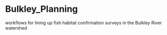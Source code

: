 # Bulkley_Planning
workflows for lining up fish habitat confirmation surveys in the Bulkley River watershed
